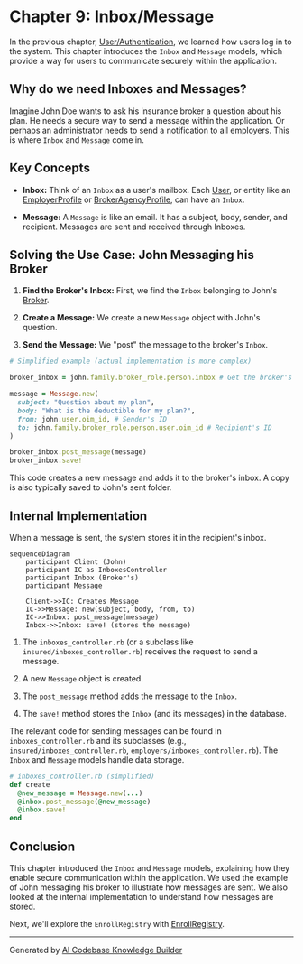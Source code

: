 # Chapter 9: Inbox/Message

In the previous chapter, [User/Authentication](08_user_authentication_.md), we learned how users log in to the system.  This chapter introduces the `Inbox` and `Message` models, which provide a way for users to communicate securely within the application.

## Why do we need Inboxes and Messages?

Imagine John Doe wants to ask his insurance broker a question about his plan.  He needs a secure way to send a message within the application.  Or perhaps an administrator needs to send a notification to all employers.  This is where `Inbox` and `Message` come in.

## Key Concepts

* **Inbox:**  Think of an `Inbox` as a user's mailbox. Each [User](08_user_authentication_.md), or entity like an [EmployerProfile](03_employerprofile_benefitsponsorship_benefitapplication_.md) or [BrokerAgencyProfile](05_broker_brokeragency_brokeragencyprofile_.md), can have an `Inbox`.

* **Message:** A `Message` is like an email.  It has a subject, body, sender, and recipient.  Messages are sent and received through Inboxes.

## Solving the Use Case: John Messaging his Broker

1. **Find the Broker's Inbox:** First, we find the `Inbox` belonging to John's [Broker](05_broker_brokeragency_brokeragencyprofile_.md).

2. **Create a Message:**  We create a new `Message` object with John's question.

3. **Send the Message:** We "post" the message to the broker's `Inbox`.

```ruby
# Simplified example (actual implementation is more complex)

broker_inbox = john.family.broker_role.person.inbox # Get the broker's inbox

message = Message.new(
  subject: "Question about my plan",
  body: "What is the deductible for my plan?",
  from: john.user.oim_id, # Sender's ID
  to: john.family.broker_role.person.user.oim_id # Recipient's ID
)

broker_inbox.post_message(message)
broker_inbox.save!
```

This code creates a new message and adds it to the broker's inbox.  A copy is also typically saved to John's sent folder.

## Internal Implementation

When a message is sent, the system stores it in the recipient's inbox.

```mermaid
sequenceDiagram
    participant Client (John)
    participant IC as InboxesController
    participant Inbox (Broker's)
    participant Message

    Client->>IC: Creates Message
    IC->>Message: new(subject, body, from, to)
    IC->>Inbox: post_message(message)
    Inbox->>Inbox: save! (stores the message)
```

1. The `inboxes_controller.rb` (or a subclass like `insured/inboxes_controller.rb`) receives the request to send a message.

2. A new `Message` object is created.

3. The `post_message` method adds the message to the `Inbox`.

4. The `save!` method stores the `Inbox` (and its messages) in the database.

The relevant code for sending messages can be found in `inboxes_controller.rb` and its subclasses (e.g., `insured/inboxes_controller.rb`, `employers/inboxes_controller.rb`).  The `Inbox` and `Message` models handle data storage.

```ruby
# inboxes_controller.rb (simplified)
def create
  @new_message = Message.new(...)
  @inbox.post_message(@new_message)
  @inbox.save!
end
```

## Conclusion

This chapter introduced the `Inbox` and `Message` models, explaining how they enable secure communication within the application.  We used the example of John messaging his broker to illustrate how messages are sent. We also looked at the internal implementation to understand how messages are stored.

Next, we'll explore the `EnrollRegistry` with [EnrollRegistry](10_enrollregistry_.md).


---

Generated by [AI Codebase Knowledge Builder](https://github.com/The-Pocket/Tutorial-Codebase-Knowledge)